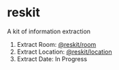 # reskit

A kit of information extraction

1. Extract Room: [@reskit/room](https://github.com/simo-an/reskit/tree/main/packages/room)
2. Extract Location: [@reskit/location](https://github.com/simo-an/reskit/tree/main/packages/location)
3. Extract Date: In Progress
